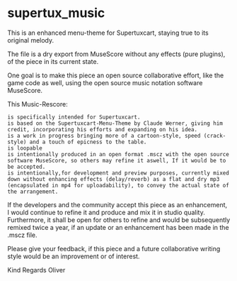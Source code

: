 # supertux_music

This is an enhanced menu-theme for Supertuxcart, staying true to its original melody.

The file is a dry export from MuseScore without any effects (pure plugins), of the piece in its current state.

One goal is to make this piece an open source collaborative effort, like the game code as well, using the open source music notation software MuseScore.

This Music-Rescore:

    is specifically intended for Supertuxcart.
    is based on the Supertuxcart-Menu-Theme by Claude Werner, giving him credit, incorporating his efforts and expanding on his idea.
    is a work in progress bringing more of a cartoon-style, speed (crack-style) and a touch of epicness to the table.
    is loopable
    is intentionally produced in an open format .mscz with the open source software MuseScore, so others may refine it aswell, If it would be to be accepted.
    is intentionally,for development and preview purposes, currently mixed down without enhancing effects (delay/reverb) as a flat and dry mp3 (encapsulated in mp4 for uploadability), to convey the actual state of the arrangement.

If the developers and the community accept this piece as an enhancement, I would continue to refine it and produce and mix it in studio quality.
Furthermore, it shall be open for others to refine and would be subsequently remixed twice a year, if an update or an enhancement has been made in the .mscz file.

Please give your feedback, if this piece and a future collaborative writing style would be an improvement or of interest.

Kind Regards
Oliver
